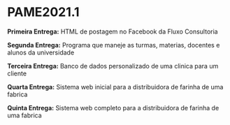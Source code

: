 # PAME2021.1
**Primeira Entrega:** HTML de postagem no Facebook da Fluxo Consultoria

**Segunda Entrega:** Programa que maneje as turmas, materias, docentes e alunos da universidade

**Terceira Entrega:** Banco de dados personalizado de uma clinica para um cliente

**Quarta Entrega:** Sistema web inicial para a distribuidora de farinha de uma fabrica

**Quinta Entrega:** Sistema web completo para a distribuidora de farinha de uma fabrica
